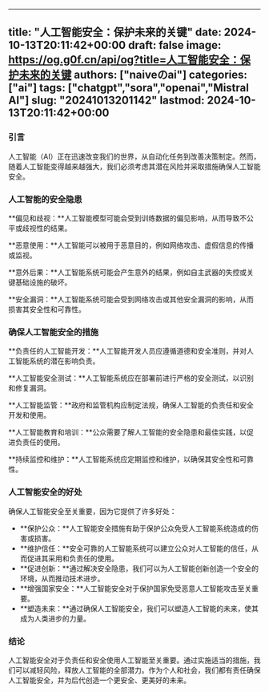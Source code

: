 
---
title: "人工智能安全：保护未来的关键"
date: 2024-10-13T20:11:42+00:00
draft: false
image: https://og.g0f.cn/api/og?title=人工智能安全：保护未来的关键
authors: ["naiveのai"]
categories: ["ai"]
tags: ["chatgpt","sora","openai","Mistral AI"]
slug: "20241013201142"
lastmod: 2024-10-13T20:11:42+00:00
---
### 引言

人工智能（AI）正在迅速改变我们的世界，从自动化任务到改善决策制定。然而，随着人工智能变得越来越强大，我们必须考虑其潜在风险并采取措施确保人工智能安全。

### 人工智能的安全隐患

**偏见和歧视：**人工智能模型可能会受到训练数据的偏见影响，从而导致不公平或歧视性的结果。

**恶意使用：**人工智能可以被用于恶意目的，例如网络攻击、虚假信息的传播或监视。

**意外后果：**人工智能系统可能会产生意外的结果，例如自主武器的失控或关键基础设施的破坏。

**安全漏洞：**人工智能系统可能会受到网络攻击或其他安全漏洞的影响，从而损害其安全性和可靠性。

### 确保人工智能安全的措施

**负责任的人工智能开发：**人工智能开发人员应遵循道德和安全准则，并对人工智能系统的潜在影响负责。

**人工智能安全测试：**人工智能系统应在部署前进行严格的安全测试，以识别和修复漏洞。

**人工智能监管：**政府和监管机构应制定法规，确保人工智能的负责任和安全开发和使用。

**人工智能教育和培训：**公众需要了解人工智能的安全隐患和最佳实践，以促进负责任的使用。

**持续监控和维护：**人工智能系统应定期监控和维护，以确保其安全性和可靠性。

### 人工智能安全的好处

确保人工智能安全至关重要，因为它提供了许多好处：

* **保护公众：**人工智能安全措施有助于保护公众免受人工智能系统造成的伤害或损害。
* **维护信任：**安全可靠的人工智能系统可以建立公众对人工智能的信任，从而促进其采用和负责任的使用。
* **促进创新：**通过解决安全隐患，我们可以为人工智能创新创造一个安全的环境，从而推动技术进步。
* **增强国家安全：**人工智能安全对于保护国家免受恶意人工智能攻击至关重要。
* **塑造未来：**通过确保人工智能安全，我们可以塑造人工智能的未来，使其成为人类进步的力量。

### 结论

人工智能安全对于负责任和安全使用人工智能至关重要。通过实施适当的措施，我们可以减轻风险，释放人工智能的全部潜力。作为个人和社会，我们都有责任确保人工智能安全，并为后代创造一个更安全、更美好的未来。